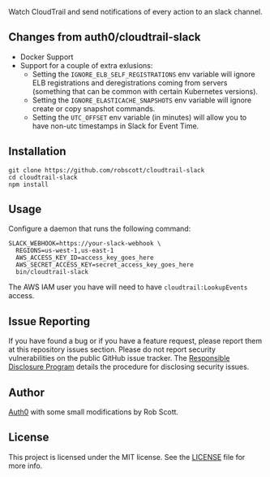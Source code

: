 Watch CloudTrail and send notifications of every action to an slack channel.

## Changes from auth0/cloudtrail-slack
- Docker Support
- Support for a couple of extra exlusions:
  - Setting the `IGNORE_ELB_SELF_REGISTRATIONS` env variable will ignore ELB registrations and deregistrations coming from servers (something that can be common with certain Kubernetes versions).
  - Setting the `IGNORE_ELASTICACHE_SNAPSHOTS` env variable will ignore create or copy snapshot commands.
  - Setting the `UTC_OFFSET` env variable (in minutes) will allow you to have non-utc timestamps in Slack for Event Time.

## Installation

```
git clone https://github.com/robscott/cloudtrail-slack
cd cloudtrail-slack
npm install
```

## Usage

Configure a daemon that runs the following command:

```
SLACK_WEBHOOK=https://your-slack-webhook \
  REGIONS=us-west-1,us-east-1
  AWS_ACCESS_KEY_ID=access_key_goes_here
  AWS_SECRET_ACCESS_KEY=secret_access_key_goes_here
  bin/cloudtrail-slack
```

The AWS IAM user you have will need to have `cloudtrail:LookupEvents` access.

## Issue Reporting

If you have found a bug or if you have a feature request, please report them at this repository issues section. Please do not report security vulnerabilities on the public GitHub issue tracker. The [Responsible Disclosure Program](https://auth0.com/whitehat) details the procedure for disclosing security issues.

## Author

[Auth0](auth0.com) with some small modifications by Rob Scott.

## License

This project is licensed under the MIT license. See the [LICENSE](LICENSE) file for more info.
